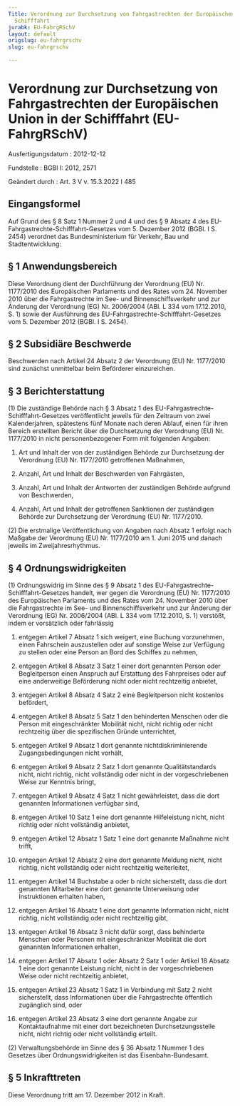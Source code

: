 ```yaml
---
Title: Verordnung zur Durchsetzung von Fahrgastrechten der Europäischen Union in der
  Schifffahrt
jurabk: EU-FahrgRSchV
layout: default
origslug: eu-fahrgrschv
slug: eu-fahrgrschv

---
```


# Verordnung zur Durchsetzung von Fahrgastrechten der Europäischen Union in der Schifffahrt (EU-FahrgRSchV)

Ausfertigungsdatum
:   2012-12-12

Fundstelle
:   BGBl I: 2012, 2571

Geändert durch
:   Art. 3 V v. 15.3.2022 I 485


## Eingangsformel

Auf Grund des § 8 Satz 1 Nummer 2 und 4 und des § 9 Absatz 4 des EU-Fahrgastrechte-Schifffahrt-Gesetzes vom 5. Dezember 2012 (BGBl. I S. 2454) verordnet das Bundesministerium für Verkehr, Bau und Stadtentwicklung:


## § 1 Anwendungsbereich

Diese Verordnung dient der Durchführung der Verordnung (EU) Nr. 1177/2010 des Europäischen Parlaments und des Rates vom 24. November 2010 über die Fahrgastrechte im See- und Binnenschiffsverkehr und zur Änderung der Verordnung (EG) Nr. 2006/2004 (ABl. L 334 vom 17.12.2010, S. 1) sowie der Ausführung des EU-Fahrgastrechte-Schifffahrt-Gesetzes vom 5. Dezember 2012 (BGBl. I S. 2454).


## § 2 Subsidiäre Beschwerde

Beschwerden nach Artikel 24 Absatz 2 der Verordnung (EU) Nr. 1177/2010 sind zunächst unmittelbar beim Beförderer einzureichen.


## § 3 Berichterstattung

(1) Die zuständige Behörde nach § 3 Absatz 1 des EU-Fahrgastrechte-Schifffahrt-Gesetzes veröffentlicht jeweils für den Zeitraum von zwei Kalenderjahren, spätestens fünf Monate nach deren Ablauf, einen für ihren Bereich erstellten Bericht über die Durchsetzung der Verordnung (EU) Nr. 1177/2010 in nicht personenbezogener Form mit folgenden Angaben:

1.  Art und Inhalt der von der zuständigen Behörde zur Durchsetzung der Verordnung (EU) Nr. 1177/2010 getroffenen Maßnahmen,


2.  Anzahl, Art und Inhalt der Beschwerden von Fahrgästen,


3.  Anzahl, Art und Inhalt der Antworten der zuständigen Behörde aufgrund von Beschwerden,


4.  Anzahl, Art und Inhalt der getroffenen Sanktionen der zuständigen Behörde zur Durchsetzung der Verordnung (EU) Nr. 1177/2010.




(2) Die erstmalige Veröffentlichung von Angaben nach Absatz 1 erfolgt nach Maßgabe der Verordnung (EU) Nr. 1177/2010 am 1. Juni 2015 und danach jeweils im Zweijahresrhythmus.


## § 4 Ordnungswidrigkeiten

(1) Ordnungswidrig im Sinne des § 9 Absatz 1 des EU-Fahrgastrechte-Schifffahrt-Gesetzes handelt, wer gegen die Verordnung (EU) Nr. 1177/2010 des Europäischen Parlaments und des Rates vom 24. November 2010 über die Fahrgastrechte im See- und Binnenschiffsverkehr und zur Änderung der Verordnung (EG) Nr. 2006/2004 (ABl. L 334 vom 17.12.2010, S. 1) verstößt, indem er vorsätzlich oder fahrlässig

1.  entgegen Artikel 7 Absatz 1 sich weigert, eine Buchung vorzunehmen, einen Fahrschein auszustellen oder auf sonstige Weise zur Verfügung zu stellen oder eine Person an Bord des Schiffes zu nehmen,


2.  entgegen Artikel 8 Absatz 3 Satz 1 einer dort genannten Person oder Begleitperson einen Anspruch auf Erstattung des Fahrpreises oder auf eine anderweitige Beförderung nicht oder nicht rechtzeitig anbietet,


3.  entgegen Artikel 8 Absatz 4 Satz 2 eine Begleitperson nicht kostenlos befördert,


4.  entgegen Artikel 8 Absatz 5 Satz 1 den behinderten Menschen oder die Person mit eingeschränkter Mobilität nicht, nicht richtig oder nicht rechtzeitig über die spezifischen Gründe unterrichtet,


5.  entgegen Artikel 9 Absatz 1 dort genannte nichtdiskriminierende Zugangsbedingungen nicht vorhält,


6.  entgegen Artikel 9 Absatz 2 Satz 1 dort genannte Qualitätstandards nicht, nicht richtig, nicht vollständig oder nicht in der vorgeschriebenen Weise zur Kenntnis bringt,


7.  entgegen Artikel 9 Absatz 4 Satz 1 nicht gewährleistet, dass die dort genannten Informationen verfügbar sind,


8.  entgegen Artikel 10 Satz 1 eine dort genannte Hilfeleistung nicht, nicht richtig oder nicht vollständig anbietet,


9.  entgegen Artikel 12 Absatz 1 Satz 1 eine dort genannte Maßnahme nicht trifft,


10. entgegen Artikel 12 Absatz 2 eine dort genannte Meldung nicht, nicht richtig, nicht vollständig oder nicht rechtzeitig weiterleitet,


11. entgegen Artikel 14 Buchstabe a oder b nicht sicherstellt, dass die dort genannten Mitarbeiter eine dort genannte Unterweisung oder Instruktionen erhalten haben,


12. entgegen Artikel 16 Absatz 1 eine dort genannte Information nicht, nicht richtig, nicht vollständig oder nicht rechtzeitig gibt,


13. entgegen Artikel 16 Absatz 3 nicht dafür sorgt, dass behinderte Menschen oder Personen mit eingeschränkter Mobilität die dort genannten Informationen erhalten,


14. entgegen Artikel 17 Absatz 1 oder Absatz 2 Satz 1 oder Artikel 18 Absatz 1 eine dort genannte Leistung nicht, nicht in der vorgeschriebenen Weise oder nicht rechtzeitig anbietet,


15. entgegen Artikel 23 Absatz 1 Satz 1 in Verbindung mit Satz 2 nicht sicherstellt, dass Informationen über die Fahrgastrechte öffentlich zugänglich sind, oder


16. entgegen Artikel 23 Absatz 3 eine dort genannte Angabe zur Kontaktaufnahme mit einer dort bezeichneten Durchsetzungsstelle nicht, nicht richtig oder nicht vollständig erteilt.




(2) Verwaltungsbehörde im Sinne des § 36 Absatz 1 Nummer 1 des Gesetzes über Ordnungswidrigkeiten ist das Eisenbahn-Bundesamt.


## § 5 Inkrafttreten

Diese Verordnung tritt am 17. Dezember 2012 in Kraft.

